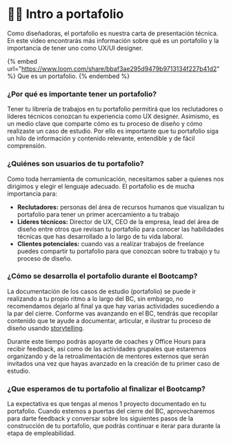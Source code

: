 # 🧘‍♀️ Intro a portafolio

Como diseñadoras, el portafolio es nuestra carta de presentación técnica. En este video encontrarás más información sobre qué es un portafolio y la importancia de tener uno como UX/UI designer.

{% embed url="https://www.loom.com/share/bbaf3ae295d9479b9713134f227b41d2" %}
Que es un portafolio.
{% endembed %}

### ¿Por qué es importante tener un portafolio?

Tener tu librería de trabajos en tu portafolio permitirá que los reclutadores o líderes técnicos conozcan tu experiencia como UX designer. Asimismo, es un medio clave que  comparte cómo es tu proceso de diseño y cómo realizaste un caso de estudio. Por ello es importante que tu portafolio siga un hilo de información y contenido relevante, entendible y de fácil comprensión.

### ¿Quiénes son usuarios de tu portafolio?

Como toda herramienta de comunicación, necesitamos saber a quienes nos dirigimos y elegir el lenguaje adecuado. El portafolio es de mucha importancia para:&#x20;

* **Reclutadores:** personas del área de recursos humanos que visualizan tu portafolio para tener un primer acercamiento a tu trabajo
* **Líderes técnicos:** Director de UX, CEO de la empresa, lead del área de diseño entre otros que revisan tu portafolio para conocer las habilidades técnicas que has desarrollado a lo largo de tu vida laboral.
* **Clientes potenciales:** cuando vas a realizar trabajos de freelance puedes compartir tu portafolio para que conozcan sobre tu trabajo y tu proceso de diseño.

### ¿Cómo se desarrolla el portafolio durante el Bootcamp?

La documentación de los casos de estudio  (portafolio) se puede ir realizando a tu propio ritmo a lo largo del BC, sin embargo, no recomendamos dejarlo al final ya que hay varias actividades sucediendo a la par del cierre. Conforme vas avanzando en el BC, tendrás que recopilar contenido que te ayude a documentar, articular, e ilustrar tu proceso de diseño usando [storytelling](https://coda.io/d/\_dUwmQ2cs9c3/\_sunkn).&#x20;

Durante este tiempo podrás apoyarte de coaches y Office Hours para recibir feedback, así como de las actividades grupales que estaremos organizando y de la retroalimentación de mentores externos que serán invitados una vez que hayas avanzado en la creación de tu primer caso de estudio.

### ¿Que esperamos de tu portafolio al finalizar el Bootcamp?

La expectativa es que tengas al menos 1 proyecto documentado en tu portafolio. Cuando estemos a puertas del cierre del BC, aprovecharemos para darte feedback y conversar sobre los siguientes pasos de la construcción de tu portafolio, que podrás continuar e iterar para durante la etapa de empleabilidad.

